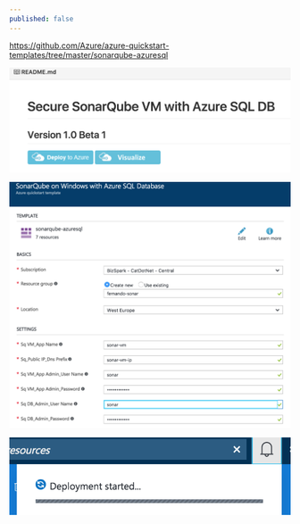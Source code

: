 ```yaml
---
published: false
---
```


https://github.com/Azure/azure-quickstart-templates/tree/master/sonarqube-azuresql

![sonarqube azure deploy](/assets/uploads/2016/11/sonarqube-azure-deploy.png)


![sonarqube azure deployment parameters](/assets/uploads/2016/11/sonarqube-azure-deploy-parameters.png)


![sonarqube azure deploying](/assets/uploads/2016/11/sonarqube-azure-deploying.png)


